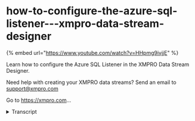 # how-to-configure-the-azure-sql-listener---xmpro-data-stream-designer
{% embed url="https://www.youtube.com/watch?v=HHpmg9ivjjE" %}



Learn how to configure the Azure SQL Listener in the XMPRO Data Stream Designer. 

Need help with creating your XMPRO data streams? Send an email to support@xmpro.com 

Go to https://xmpro.com...
<details>
<summary>Transcript</summary>Learn how to configure the Azure SQL Listener in the XMPRO Data Stream Designer. 

Need help with creating your XMPRO data streams? Send an email to support@xmpro.com 

Go to https://xmpro.com...
but we are going to do here is look at

how to set up on her figure that is your

sequel listener but this agent does is

it monitors for and reads new records

from initiate sequel database to add

this agent to your data stream go to the

tool box and search for it you will find

it on the listeners click on the agent

and drag it to the canvas as soon as you

drop it you will see that a default name

will be given to it to rename this agent

click on the white space and start

typing pixel miles on the canvas and

click Save to configure this agent click

on it and click on configure

first make sure you're using the correct

collection if you talk to change this

just select another one from the

drop-down next we need to set your

polling interval this is the right at

which new records are accessed or

checked for then you need to specify the

name of the survey you'd like to connect

to add your username add your password

in the database section select the

database you'd like to monitor

then select the table you'd like to

monitor then you need to specify the

columns you'd like to return if you

leave this field empty all the columns

will be returned but Leaney

you need to specify your timestamp

column click apply and click Save
</details>